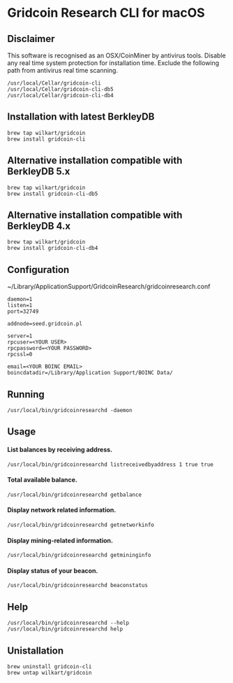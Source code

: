 # Gridcoin Research CLI for macOS

## Disclaimer
This software is recognised as an OSX/CoinMiner by antivirus tools. Disable any real time system protection for installation time. Exclude the following path from antivirus real time scanning.
    
    /usr/local/Cellar/gridcoin-cli
    /usr/local/Cellar/gridcoin-cli-db5
    /usr/local/Cellar/gridcoin-cli-db4


## Installation with latest BerkleyDB

    brew tap wilkart/gridcoin
    brew install gridcoin-cli

## Alternative installation compatible with BerkleyDB 5.x

    brew tap wilkart/gridcoin
    brew install gridcoin-cli-db5

## Alternative installation compatible with BerkleyDB 4.x

    brew tap wilkart/gridcoin
    brew install gridcoin-cli-db4


## Configuration
~/Library/ApplicationSupport/GridcoinResearch/gridcoinresearch.conf

    daemon=1
    listen=1
    port=32749

    addnode=seed.gridcoin.pl

    server=1
    rpcuser=<YOUR USER>
    rpcpassword=<YOUR PASSWORD>
    rpcssl=0
    
    email=<YOUR BOINC EMAIL>
    boincdatadir=/Library/Application Support/BOINC Data/


## Running
    /usr/local/bin/gridcoinresearchd -daemon

## Usage

#### List balances by receiving address.
    /usr/local/bin/gridcoinresearchd listreceivedbyaddress 1 true true

#### Total available balance.
    /usr/local/bin/gridcoinresearchd getbalance

#### Display network related information.
    /usr/local/bin/gridcoinresearchd getnetworkinfo

#### Display mining-related information.
    /usr/local/bin/gridcoinresearchd getmininginfo

#### Display status of your beacon.
    /usr/local/bin/gridcoinresearchd beaconstatus


## Help
    /usr/local/bin/gridcoinresearchd --help
    /usr/local/bin/gridcoinresearchd help


## Unistallation

    brew uninstall gridcoin-cli
    brew untap wilkart/gridcoin

